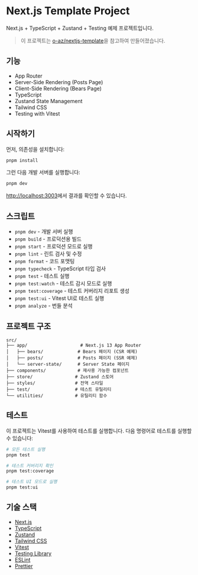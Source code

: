 # Next.js Template Project

Next.js + TypeScript + Zustand + Testing 예제 프로젝트입니다.

> 이 프로젝트는 [o-az/nextjs-template](https://github.com/o-az/nextjs-template)을 참고하여 만들어졌습니다.

## 기능

- App Router
- Server-Side Rendering (Posts Page)
- Client-Side Rendering (Bears Page)
- TypeScript
- Zustand State Management
- Tailwind CSS
- Testing with Vitest

## 시작하기

먼저, 의존성을 설치합니다:

```bash
pnpm install
```

그런 다음 개발 서버를 실행합니다:

```bash
pnpm dev
```

[http://localhost:3003](http://localhost:3003)에서 결과를 확인할 수 있습니다.

## 스크립트

- `pnpm dev` - 개발 서버 실행
- `pnpm build` - 프로덕션용 빌드
- `pnpm start` - 프로덕션 모드로 실행
- `pnpm lint` - 린트 검사 및 수정
- `pnpm format` - 코드 포맷팅
- `pnpm typecheck` - TypeScript 타입 검사
- `pnpm test` - 테스트 실행
- `pnpm test:watch` - 테스트 감시 모드로 실행
- `pnpm test:coverage` - 테스트 커버리지 리포트 생성
- `pnpm test:ui` - Vitest UI로 테스트 실행
- `pnpm analyze` - 번들 분석

## 프로젝트 구조

```
src/
├── app/                    # Next.js 13 App Router
│   ├── bears/             # Bears 페이지 (CSR 예제)
│   ├── posts/             # Posts 페이지 (SSR 예제)
│   └── server-state/      # Server State 페이지
├── components/            # 재사용 가능한 컴포넌트
├── store/                # Zustand 스토어
├── styles/               # 전역 스타일
├── test/                 # 테스트 유틸리티
└── utilities/            # 유틸리티 함수
```

## 테스트

이 프로젝트는 Vitest를 사용하여 테스트를 실행합니다. 다음 명령어로 테스트를 실행할 수 있습니다:

```bash
# 모든 테스트 실행
pnpm test

# 테스트 커버리지 확인
pnpm test:coverage

# 테스트 UI 모드로 실행
pnpm test:ui
```

## 기술 스택

- [Next.js](https://nextjs.org/)
- [TypeScript](https://www.typescriptlang.org/)
- [Zustand](https://github.com/pmndrs/zustand)
- [Tailwind CSS](https://tailwindcss.com/)
- [Vitest](https://vitest.dev/)
- [Testing Library](https://testing-library.com/)
- [ESLint](https://eslint.org/)
- [Prettier](https://prettier.io/)
